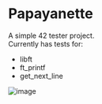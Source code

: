 # Papayanette

A simple 42 tester project.\
Currently has tests for: 
* libft
* ft_printf
* get_next_line



![image](https://github.com/silvagomez/papayanette/assets/38257521/41d9b587-961a-4175-9436-01ab277c7778)
